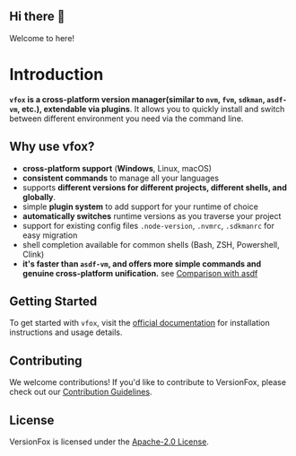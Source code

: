 ## Hi there 👋

Welcome to here!

# Introduction

**`vfox` is a cross-platform version manager(similar to `nvm`, `fvm`, `sdkman`, `asdf-vm`, etc.), extendable via plugins**. It allows you to quickly install
and switch between different environment you need via the command line.

## Why use vfox?

- **cross-platform support** (**Windows**, Linux, macOS)
- **consistent commands** to manage all your languages
- supports **different versions for different projects, different shells, and globally**.
- simple **plugin system** to add support for your runtime of choice
- **automatically switches** runtime versions as you traverse your project
- support for existing config files `.node-version`, `.nvmrc`, `.sdkmanrc` for easy migration
- shell completion available for common shells (Bash, ZSH, Powershell, Clink)
- **it's faster than `asdf-vm`, and offers more simple commands and genuine cross-platform unification.**
  see [Comparison with asdf](https://vfox.dev/misc/vs-asdf.html)
  
## Getting Started
To get started with `vfox`, visit the [official documentation](https://vfox.dev/guides/quick-start.html) for installation instructions and usage details.

## Contributing
We welcome contributions! If you'd like to contribute to VersionFox, please check out our [Contribution Guidelines](https://github.com/version-fox/vfox/blob/main/README.md#contributing).

## License
VersionFox is licensed under the [Apache-2.0 License](https://github.com/version-fox/vfox/blob/main/LICENSE).

